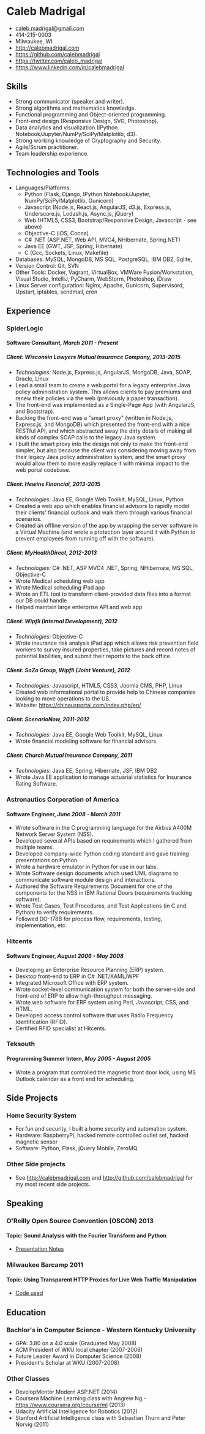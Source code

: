 # Caleb Madrigal

* caleb.madrigal@gmail.com
* 414-215-0003
* Milwaukee, WI
* <http://calebmadrigal.com>
* <https://github.com/calebmadrigal>
* <https://twitter.com/caleb_madrigal>
* <https://www.linkedin.com/in/calebmadrigal>

## Skills

* Strong communicator (speaker and writer).
* Strong algorithms and mathematics knowledge.
* Functional programming and Object-oriented programming.
* Front-end design (Responsive Design, SVG, Photoshop).
* Data analytics and visualization (IPython Notebook/Jupyter/NumPy/SciPy/Matplotlib, d3).
* Strong working knowledge of Cryptography and Security.
* Agile/Scrum practitioner.
* Team leadership experience.

## Technologies and Tools

* Languages/Platforms:
    - Python (Flask, Django, IPython Notebook/Jupyter, NumPy/SciPy/Matplotlib, Gunicorn)
    - Javascript (Node.js, React.js, AngularJS, d3.js, Express.js, Underscore.js, Lodash.js, Async.js, jQuery)
    - Web (HTML5, CSS3, Bootstrap/Responsive Design, Javascript - see above)
    - Objective-C (iOS, Cocoa)
    - C# .NET (ASP.NET, Web API, MVC4, NHibernate, Spring.NET)
    - Java EE (GWT, JSF, Spring, Hibernate)
    - C (Gcc, Sockets, Linux, Makefile)
* Databases: MySQL, MongoDB, MS SQL, PostgreSQL, IBM DB2, Sqlite,
* Version Control: Git, SVN
* Other Tools: Docker, Vagrant, VirtualBox, VMWare Fusion/Workstation, Visual Studio, IntelliJ, PyCharm, WebStorm, Photoshop, iDraw
* Linux Server configuration: Nginx, Apache, Gunicorn, Supervisord, Upstart, iptables, sendmail, cron

## Experience

### SpiderLogic
#### Software Consultant, *March 2011 - Present*

##### Client: Wisconsin Lawyers Mutual Insurance Company, 2013-2015

* *Technologies:* Node.js, Express.js, AngularJS, MongoDB, Java, SOAP, Oracle, Linux
* Lead a small team to create a web portal for a legacy enterprise Java policy administration system. This allows clients to pay premiums and renew their policies via the web (previously a paper transaction).
* The front-end was implemented as a Single-Page App (with AngularJS, and Bootstrap).
* Backing the front-end was a "smart proxy" (written in Node.js, Express.js, and MongoDB) which presented the front-end with a nice RESTful API, and which abstracted away the dirty details of making all kinds of complex SOAP calls to the legacy Java system.
* I built the smart proxy into the design not only to make the front-end simpler, but also because the client was considering moving away from their legacy Java policy administration system, and the smart proxy would allow them to more easily replace it with minimal impact to the web portal codebase.

##### Client: Hewins Financial, 2013-2015

* *Technologies:* Java EE, Google Web Toolkit, MySQL, Linux, Python
* Created a web app which enables financial advisors to rapidly model their clients' financial outlook and walk them through various financial scenarios.
* Created an offline version of the app by wrapping the server software in a Virtual Machine (and wrote a protection layer around it with Python to prevent employees from running off with the software).

##### Client: MyHealthDirect, 2012-2013

* *Technologies:* C# .NET, ASP MVC4 .NET, Spring, NHibernate, MS SQL, Objective-C
* Wrote Medical scheduling web app
* Wrote Medical scheduling iPad app
* Wrote an ETL tool to transform client-provided data files into a format our DB could handle
* Helped maintain large enterprise API and web app

##### Client: Wipfli (Internal Development), 2012

* *Technologies:* Objective-C
* Wrote insurance risk analysis iPad app which allows risk prevention field workers to survey insured properties, take pictures and record notes of potential liabilities, and submit their reports to the back office.

##### Client: SoZo Group, Wipfli (Joint Venture), 2012

* *Technologies:* Javascript, HTML5, CSS3, Joomla CMS, PHP, Linux
* Created web informational portal to provide help to Chinese companies looking to move operations to the US.
* Website: <https://chinausportal.com/index.php/en/>

##### Client: ScenarioNow, 2011-2012

* *Technologies:* Java EE, Google Web Toolkit, MySQL, Linux
* Wrote financial modeling software for financial advisors.

##### Client: Church Mutual Insurance Company, 2011

* *Technologies:* Java EE, Spring, Hibernate, JSF, IBM DB2
* Wrote Java EE application to manage actuarial statistics for Insurance Rating Software.


### Astronautics Corporation of America
#### Software Engineer, *June 2008 - March 2011*

* Wrote software in the C programming language for the Airbus A400M Network Server System (NSS).
* Developed several APIs based on requirements which I gathered from multiple teams.
* Developed company-wide Python coding standard and gave training presentations on Python.
* Wrote a hardware emulator in Python for use in our labs.
* Wrote Software design documents which used UML diagrams to communicate software module design and interactions.
* Authored the Software Requirements Document for one of the components for the NSS in IBM Rational Doors (requirements tracking software).
* Wrote Test Cases, Test Procedures, and Test Applications (in C and Python) to verify requirements.
* Followed DO-178B for process flow, requirements, testing, implementation, etc.

### Hitcents
#### Software Engineer, *August 2006 - May 2008*

* Developing an Enterprise Resource Planning (ERP) system.
* Desktop front-end to ERP in C# .NET/XAML/WPF
* Integrated Microsoft Office with ERP system.
* Wrote socket-level communication system for both the server-side and front-end of ERP to allow high-throughput messaging.
* Wrote web software for ERP system using Perl, Javascript, CSS, and HTML.
* Developed access control software that uses Radio Frequency Identification (RFID).
* Certified RFID specialist at Hitcents.

### Teksouth
#### Programming Summer Intern, *May 2005 - August 2005*

* Wrote a program that controlled the magnetic front door lock, using MS Outlook calendar as a front end for scheduling.

## Side Projects

### Home Security System

* For fun and security, I built a home security and automation system.
* Hardware: RaspberryPi, hacked remote controlled outlet set, hacked magnetic sensor
* Software: Python, Flask, jQuery Mobile, ZeroMQ

### Other Side projects

* See <http://calebmadrigal.com> and <http://github.com/calebmadrigal> for my most recent side projects.

## Speaking

### O'Reilly Open Source Convention (OSCON) 2013
#### Topic: Sound Analysis with the Fourier Transform and Python
* [Presentation Notes](https://github.com/calebmadrigal/FourierTalkOSCON)

### Milwaukee Barcamp 2011
#### Topic: Using Transparent HTTP Proxies for Live Web Traffic Manipulation
* [Code used](https://github.com/calebmadrigal/PythonScripts/blob/master/networking/httpproxyserver.py)

## Education

### Bachlor's in Computer Science - Western Kentucky University

* GPA: 3.80 on a 4.0 scale (Graduated May 2008)
* ACM President of WKU local chapter (2007-2008)
* Future Leader Award in Computer Science (2008)
* President's Scholar at WKU (2007-2008)

### Other Classes

* DevelopMentor Modern ASP.NET (2014)
* Coursera Machine Learning class with Angrew Ng - <https://www.coursera.org/course/ml> (2013)
* Udacity Artificial Intelligence for Robotics (2012)
* Stanford Artificial Intelligence class with Sebastian Thurn and Peter Norvig (2011)

